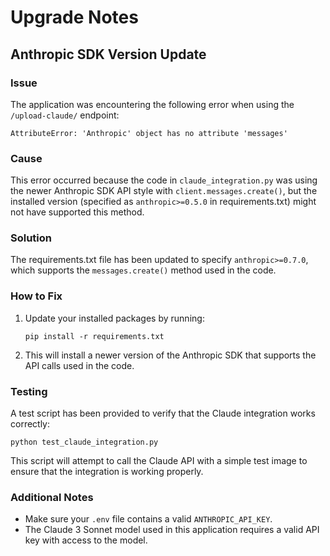 # Upgrade Notes

## Anthropic SDK Version Update

### Issue
The application was encountering the following error when using the `/upload-claude/` endpoint:

```
AttributeError: 'Anthropic' object has no attribute 'messages'
```

### Cause
This error occurred because the code in `claude_integration.py` was using the newer Anthropic SDK API style with `client.messages.create()`, but the installed version (specified as `anthropic>=0.5.0` in requirements.txt) might not have supported this method.

### Solution
The requirements.txt file has been updated to specify `anthropic>=0.7.0`, which supports the `messages.create()` method used in the code.

### How to Fix
1. Update your installed packages by running:
   ```
   pip install -r requirements.txt
   ```

2. This will install a newer version of the Anthropic SDK that supports the API calls used in the code.

### Testing
A test script has been provided to verify that the Claude integration works correctly:
```
python test_claude_integration.py
```

This script will attempt to call the Claude API with a simple test image to ensure that the integration is working properly.

### Additional Notes
- Make sure your `.env` file contains a valid `ANTHROPIC_API_KEY`.
- The Claude 3 Sonnet model used in this application requires a valid API key with access to the model.